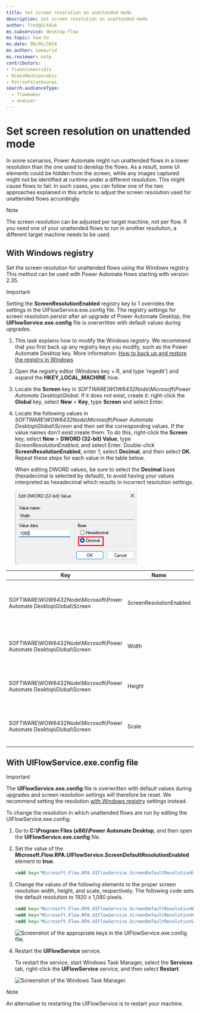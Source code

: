 ```yaml
---
title: Set screen resolution on unattended mode
description: Set screen resolution on unattended mode
author: fredgGitHub
ms.subservice: desktop-flow
ms.topic: how-to
ms.date: 09/05/2024
ms.author: iomavrid
ms.reviewer: matp
contributors:
- Yiannismavridis
- NikosMoutzourakis
- PetrosFeleskouras
search.audienceType: 
  - flowmaker
  - enduser
---
```

# Set screen resolution on unattended mode

In some scenarios, Power Automate might run unattended flows in a lower resolution than the one used to develop the flows. As a result, some UI elements could be hidden from the screen, while any images captured might not be identified at runtime under a different resolution. This might cause flows to fail. In such cases, you can follow one of the two approaches explained in this article to adjust the screen resolution used for unattended flows accordingly.

> [!NOTE]
> The screen resolution can be adjusted per target machine, not per flow. If you need one of your unattended flows to run in another resolution, a different target machine needs to be used.

## With Windows registry

Set the screen resolution for unattended flows using the Windows registry. This method can be used with Power Automate flows starting with version 2.35.

> [!IMPORTANT]
> Setting the **ScreenResolutionEnabled** registry key to 1 overrides the settings in the UIFlowService.exe.config file. The registry settings for screen resolution persist after an upgrade of Power Automate Desktop, the **UIFlowService.exe.config** file is overwritten with default values during upgrades.

1. This task explains how to modify the Windows registry. We recommend that you first back up any registry keys you modify, such as the Power Automate Desktop key. More information: [How to back up and restore the registry in Windows](https://support.microsoft.com/en-us/topic/how-to-back-up-and-restore-the-registry-in-windows-855140ad-e318-2a13-2829-d428a2ab0692#ID0EBD=Windows_11)
1. Open the registry editor (Windows key + R, and type 'regedit') and expand the **HKEY_LOCAL_MACHINE** hive.
1. Locate the **Screen** key in _SOFTWARE\WOW6432Node\Microsoft\Power Automate Desktop\Global_. If it does not exist, create it: right-click the **Global** key, select **New** > **Key**, type **Screen** and select Enter.
1. Locate the following values in _SOFTWARE\WOW6432Node\Microsoft\Power Automate Desktop\Global\Screen_ and then set the corresponding values. If the value names don’t exist create them. To do this, right-click the **Screen** key, select **New** > **DWORD (32-bit) Value**, type *ScreenResolutionEnabled*, and select Enter. Double-click **ScreenResolutionEnabled**, enter *1*, select **Decimal**, and then select **OK**. Repeat these steps for each value in the table below.
 
   When editing DWORD values, be sure to select the **Decimal** base (hexadecimal is selected by default), to avoid having your values interpreted as hexadecimal which results in incorrect resolution settings.

   ![Screenshot of the registry DWORD edit window with decimal base selected.](media/set-screen-resolution-unattended-mode/WidthRegDwordDecimalBase.png)

| Key | Name | Type | Value |
|---|---|---|---|
| SOFTWARE\WOW6432Node\Microsoft\Power Automate Desktop\Global\Screen | ScreenResolutionEnabled | DWORD | If set to '1', will enable the custom resolution settings. |
| SOFTWARE\WOW6432Node\Microsoft\Power Automate Desktop\Global\Screen | Width | DWORD | Set the screen resolution width, such as 1920. |
| SOFTWARE\WOW6432Node\Microsoft\Power Automate Desktop\Global\Screen | Height | DWORD | Set the screen resolution height, such as 1080. |
| SOFTWARE\WOW6432Node\Microsoft\Power Automate Desktop\Global\Screen | Scale | DWORD | Set the screen resolution scale, such as 100. |

## With UIFlowService.exe.config file

> [!IMPORTANT]
> The **UIFlowService.exe.config** file is overwritten with default values during upgrades and screen resolution settings will therefore be reset. We recommend setting the resolution [with Windows registry](#with-windows-registry) settings instead.

To change the resolution in which unattended flows are run by editing the UIFlowService.exe.config:

1. Go to **C:\Program Files (x86)\Power Automate Desktop**, and then open the **UIFlowService.exe.config** file.

1. Set the value of the **Microsoft.Flow.RPA.UIFlowService.ScreenDefaultResolutionEnabled** element to **true**.

    ``` XML
    <add key="Microsoft.Flow.RPA.UIFlowService.ScreenDefaultResolutionEnabled" value="true" />
    ```

1. Change the values of the following elements to the proper screen resolution width, height, and scale, respectively. The following code sets the default resolution to 1920 x 1,080 pixels.

    ``` XML
    <add key="Microsoft.Flow.RPA.UIFlowService.ScreenDefaultResolutionWidth" value="1920" />
    <add key="Microsoft.Flow.RPA.UIFlowService.ScreenDefaultResolutionHeight" value="1080" />
    <add key="Microsoft.Flow.RPA.UIFlowService.ScreenDefaultResolutionScale" value="100" />
    ```
   ![Screenshot of the appropriate keys in the UIFlowService.exe.config file.](media/set-screen-resolution-unattended-mode/ui-flow-service-file.png)

1. Restart the **UIFlowService** service.

   To restart the service, start Windows Task Manager, select the **Services** tab, right-click the **UIFlowService** service, and then select **Restart**.

   ![Screenshot of the Windows Task Manager.](media/set-screen-resolution-unattended-mode/task-manager.png)

  > [!NOTE]
  > An alternative to restarting the UIFlowService is to restart your machine.


